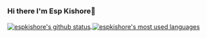 ### Hi there I'm Esp Kishore👋


<!--[kishore's GitHub stats](https://github-readme-stats.vercel.app/api?username=espkishore98&show_icons=true&hide=contribs,prs&count_private=true&theme=gruvbox)
-->

<a href="https://github.com/espkishore98">
  <img align="center" src="https://github-readme-stats.vercel.app/api?username=espkishore98&show_icons=true&hide=contribs,prs&count_private=true&theme=gruvbox" alt="espkishore's github status" />
</a>

<a href="https://github.com/espkishore98">
  <img align="center" src="https://github-readme-stats.vercel.app/api/top-langs/?username=espkishore98&theme=light&count_private=true&layout=compact&theme=gruvbox" alt="espkishore's most used languages" />
</a>

<!--
**espkishore98/espkishore98** is a ✨ _special_ ✨ repository because its `README.md` (this file) appears on your GitHub profile.
Here are some ideas to get you started:

- 🔭 I’m currently working on ...
- 🌱 I’m currently learning ...
- 👯 I’m looking to collaborate on ...
- 🤔 I’m looking for help with ...
- 💬 Ask me about ...
- 📫 How to reach me: ...
- 😄 Pronouns: ...
- ⚡ Fun fact: ...
-->

